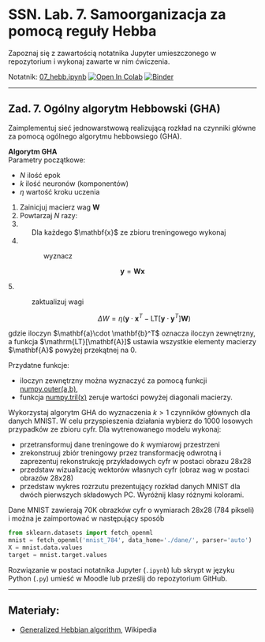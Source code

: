 # SSN. Lab. 7. Samoorganizacja za pomocą reguły Hebba

Zapoznaj się z zawartością notatnika Jupyter umieszczonego w repozytorium  i wykonaj zawarte w nim ćwiczenia.


Notatnik: [07_hebb.ipynb](https://github.com/IS-UMK/ssn_23_lab_07/blob/master/07_hebb.ipynb)
[![Open In Colab](https://colab.research.google.com/assets/colab-badge.svg)](https://colab.research.google.com/github/IS-UMK/ssn_23_lab_07/blob/master/07_hebb.ipynb) [![Binder](https://mybinder.org/badge_logo.svg)](https://mybinder.org/v2/gh/IS-UMK/ssn_23_lab_07/master?filepath=07_hebb.ipynb)

---

## Zad. 7. Ogólny algorytm Hebbowski (GHA)


Zaimplementuj sieć jednowarstwową realizującą rozkład na czynniki główne za pomocą ogólnego algorytmu hebbowsiego (GHA).  

**Algorytm GHA**  
Parametry początkowe:
* $N$ ilość epok
* $k$ ilość neuronów (komponentów)
* $\eta$ wartość kroku uczenia

1. Zainicjuj macierz wag $\mathbf{W}$ 
2. Powtarzaj $N$ razy:
3. <ul>Dla każdego $\mathbf{x}$ ze zbioru treningowego wykonaj</ul>
4. <ul><ul> wyznacz <br>

$$\mathbf{y} = \mathbf{W}\mathbf{x}$$
 </ul></ul>
5. <ul><ul>zaktualizuj wagi <br> 

$$\Delta W=\eta \left(\mathbf{y} \cdot \mathbf{x}^T-\mathrm{LT}\left[\mathbf{y} \cdot \mathbf{y}^T\right] \mathbf{W}\right)$$
</ul></ul>
gdzie iloczyn $\mathbf{a}\cdot \mathbf{b}^T$ oznacza iloczyn zewnętrzny, a funkcja $\mathrm{LT}[\mathbf{A}]$ ustawia wszystkie elementy macierzy $\mathbf{A}$ powyżej przekątnej na 0.

Przydatne funkcje:
* iloczyn zewnętrzny można wyznaczyć za pomocą funkcji [numpy.outer(a,b)](https://numpy.org/doc/stable/reference/generated/numpy.outer.html),
* funkcja [numpy.tril(x)](https://numpy.org/doc/stable/reference/generated/numpy.tril.html) zeruje wartości powyżej diagonali macierzy.

Wykorzystaj algorytm GHA do wyznaczenia $k > 1$ czynników głównych dla danych MNIST. W celu przyspieszenia działania wybierz do 1000 losowych przypadków ze zbioru cyfr. Dla wytrenowanego modelu wykonaj:
* przetransformuj dane treningowe do $k$ wymiarowj przestrzeni
* zrekonstruuj zbiór treningowy przez transformację odwrotną i zaprezentuj rekonstrukcję przykładowych cyfr w postaci obrazu 28x28
* przedstaw wizualizację wektorów własnych cyfr (obraz wag w postaci obrazów 28x28)
* przedstaw wykres rozrzutu prezentujący rozkład danych MNIST dla dwóch pierwszych składowych PC. Wyróżnij klasy różnymi kolorami. 

Dane MNIST zawierają 70K obrazków cyfr o wymiarach 28x28 (784 pikseli) i można je zaimportować w następujący sposób
```python
from sklearn.datasets import fetch_openml
mnist = fetch_openml('mnist_784', data_home='./dane/', parser='auto')
X = mnist.data.values
target = mnist.target.values
```



Rozwiązanie w postaci notatnika Jupyter (``.ipynb``) lub skrypt w języku Python (``.py``) umieść w Moodle lub prześlij do repozytorium GitHub.

---
## Materiały:
* [Generalized Hebbian algorithm](https://en.wikipedia.org/wiki/Generalized_Hebbian_algorithm), Wikipedia




